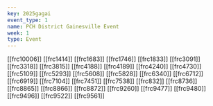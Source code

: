 ```yaml
---
key: 2025gagai
event_type: 1
name: PCH District Gainesville Event
week: 1
type: Event
---
```

[[frc10006]]
[[frc1414]]
[[frc1683]]
[[frc1746]]
[[frc1833]]
[[frc3091]]
[[frc3318]]
[[frc3815]]
[[frc4188]]
[[frc4189]]
[[frc4240]]
[[frc4730]]
[[frc5109]]
[[frc5293]]
[[frc5608]]
[[frc5828]]
[[frc6340]]
[[frc6712]]
[[frc6919]]
[[frc7104]]
[[frc7451]]
[[frc7538]]
[[frc832]]
[[frc8736]]
[[frc8865]]
[[frc8866]]
[[frc8872]]
[[frc9260]]
[[frc9477]]
[[frc9480]]
[[frc9496]]
[[frc9522]]
[[frc9561]]
